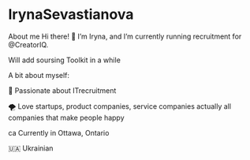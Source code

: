 # IrynaSevastianova
About me
Hi there! 👋
I’m Iryna, and I’m currently running recruitment for @CreatorIQ.

Will add soursing Toolkit in a while

A bit about myself:

🦄 Passionate about ITrecruitment

🌪 Love startups, product companies, service companies actually all companies that make people happy

ca Currently in Ottawa, Ontario

🇺🇦 Ukrainian
